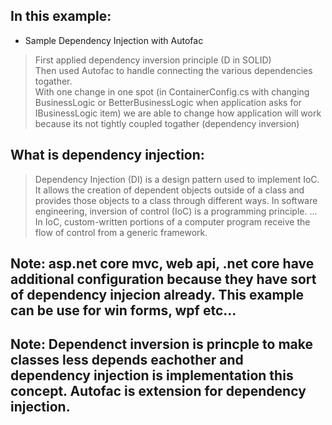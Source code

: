 ## In this example:
* Sample Dependency Injection with Autofac
> First applied dependency inversion principle (D in SOLID) <br/>
> Then used Autofac to handle connecting the various dependencies togather. <br/>
> With one change in one spot (in ContainerConfig.cs with changing BusinessLogic or BetterBusinessLogic when application asks for IBusinessLogic item) we are able to change how application will work because its not tightly coupled togather (dependency inversion)

## What is dependency injection:
> Dependency Injection (DI) is a design pattern used to implement IoC. It allows the creation of dependent objects outside of a class and provides those objects to a class through different ways.
> In software engineering, inversion of control (IoC) is a programming principle. ... In IoC, custom-written portions of a computer program receive the flow of control from a generic framework.

## Note: asp.net core mvc, web api, .net core have additional configuration because they have sort of dependency injecion already. This example can be use for win forms, wpf etc...
## Note: Dependenct inversion is princple to make classes less depends eachother and dependency injection is implementation this concept. Autofac is extension for dependency injection.